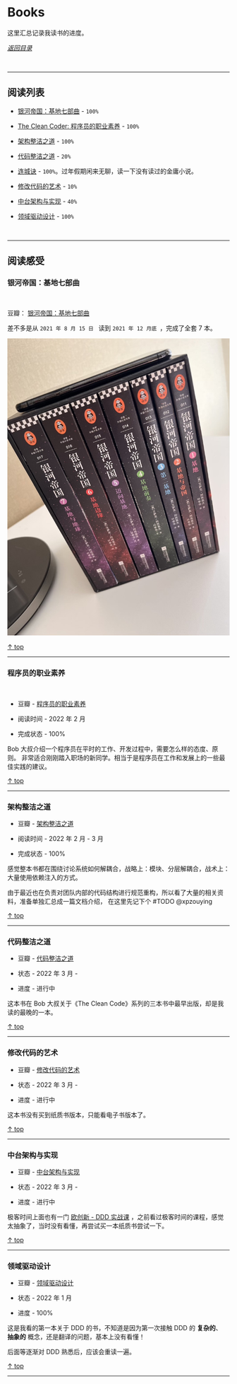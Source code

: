 # Books

这里汇总记录我读书的进度。

 [*返回目录*](https://github.com/xpzouying/learning-notes#contents)

<br/><hr />

## <a id="contents">阅读列表</a>

-   <a href="#foundation">银河帝国：基地七部曲</a> - `100%`

-   <a href="#the-clean-coder">The Clean Coder: 程序员的职业素养</a> - `100%`

-   <a href="clean-architecture">架构整洁之道</a> - `100%`

-   <a href="clean-code">代码整洁之道</a> - `20%`

-   [连城诀](https://book.douban.com/subject/6969096/) - `100%`。过年假期闲来无聊，读一下没有读过的金庸小说。

-   <a href="working-effectively-with-legacy-code">修改代码的艺术</a> - `10%`

-   <a href="ztjgysx">中台架构与实现</a> - `40%`

-   <a href="">领域驱动设计</a> - `100%`

<br /><hr />

## 阅读感受

### <a id="foundation">银河帝国：基地七部曲</a>

<br />

豆瓣： [银河帝国：基地七部曲](https://book.douban.com/subject/26389895/)

差不多是从 `2021 年 8 月 15 日 ` 读到 `2021 年 12 月底 `，完成了全套 7 本。

![foundation](./assets/foundation.jpg)

 [↑ top](#contents)

<hr />

### <a id="the-clean-coder">程序员的职业素养</a>

<br />

-   豆瓣 - [程序员的职业素养](https://book.douban.com/subject/11614538/)

-   阅读时间 - 2022 年 2 月

-   完成状态 - 100%

Bob 大叔介绍一个程序员在平时的工作、开发过程中，需要怎么样的态度、原则。
非常适合刚刚踏入职场的新同学。相当于是程序员在工作和发展上的一些最佳实践的建议。

 [↑ top](#contents)

<hr />

### <a id="clean-architecture">架构整洁之道</a>

-   豆瓣 - [架构整洁之道](https://book.douban.com/subject/30333919/)

-   阅读时间 - 2022 年 2 月 - 3 月

-   完成状态 - 100%

感觉整本书都在围绕讨论系统如何解耦合，战略上：模块、分层解耦合，战术上：大量使用依赖注入的方式。

由于最近也在负责对团队内部的代码结构进行规范重构，所以看了大量的相关资料，准备单独汇总成一篇文档介绍，
在这里先记下个 #TODO @xpzouying

 [↑ top](#contents)

<hr />

### <a id="clean-code">代码整洁之道</a>

-   豆瓣 - [代码整洁之道](https://book.douban.com/subject/4199741/)

-   状态 - 2022 年 3 月 -

-   进度 - 进行中

这本书在 Bob 大叔关于《The Clean Code》系列的三本书中最早出版，却是我读的最晚的一本。

 [↑ top](#contents)

<hr />

### <a id="working-effectively-with-legacy-code">修改代码的艺术</a>

-   豆瓣 - [修改代码的艺术](https://book.douban.com/subject/2248759/)

-   状态 - 2022 年 3 月 -

-   进度 - 进行中

这本书没有买到纸质书版本，只能看电子书版本了。

 [↑ top](#contents)

<hr />

### <a id="ztjgysx">中台架构与实现</a>

-   豆瓣 - [中台架构与实现](https://book.douban.com/subject/35235992/)

-   状态 - 2022 年 3 月 -

-   进度 - 进行中

极客时间上面也有一门 [欧创新 - DDD 实战课](https://time.geekbang.org/column/intro/100037301) ，之前看过极客时间的课程，感觉太抽象了，当时没有看懂，再尝试买一本纸质书尝试一下。

 [↑ top](#contents)

<hr />

### <a id="lyqdsj">领域驱动设计</a>

-   豆瓣 - [领域驱动设计](https://book.douban.com/subject/26819666/)

-   状态 - 2022 年 1 月

-   进度 - 100%

这是我看的第一本关于 DDD 的书，不知道是因为第一次接触 DDD 的 **复杂的**、 **抽象的** 概念，还是翻译的问题，基本上没有看懂！

后面等逐渐对 DDD 熟悉后，应该会重读一遍。

 [↑ top](#contents)

<hr />
